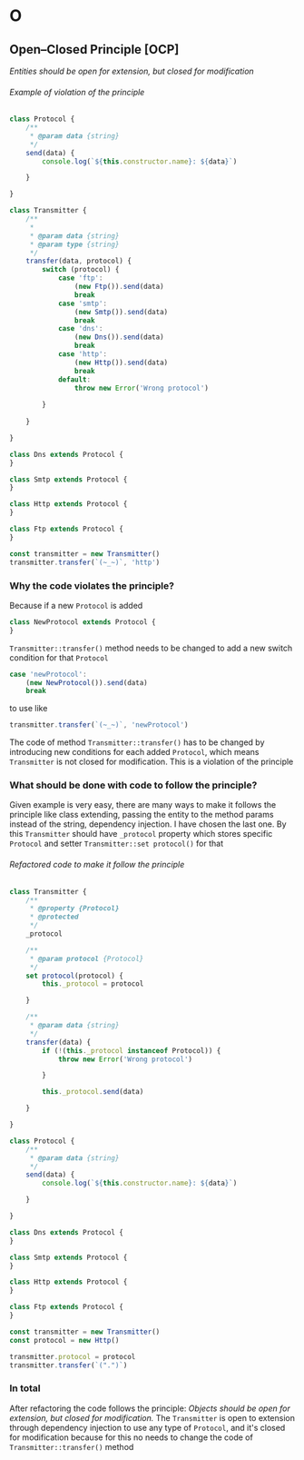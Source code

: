 # O

## Open–Closed Principle [OCP]

_Entities should be open for extension, but closed for modification_

###### Example of violation of the principle

```js
class Protocol {
    /**
     * @param data {string}
     */
    send(data) {
        console.log(`${this.constructor.name}: ${data}`)

    }

}

class Transmitter {
    /**
     *
     * @param data {string}
     * @param type {string}
     */
    transfer(data, protocol) {
        switch (protocol) {
            case 'ftp':
                (new Ftp()).send(data)
                break
            case 'smtp':
                (new Smtp()).send(data)
                break
            case 'dns':
                (new Dns()).send(data)
                break
            case 'http':
                (new Http()).send(data)
                break
            default:
                throw new Error('Wrong protocol')
                
        }
        
    }

}

class Dns extends Protocol {
}

class Smtp extends Protocol {
}

class Http extends Protocol {
}

class Ftp extends Protocol {
}

const transmitter = new Transmitter()
transmitter.transfer(`(~_~)`, 'http')
```

### Why the code violates the principle?

Because if a new `Protocol` is added

```js
class NewProtocol extends Protocol {
}
```

`Transmitter::transfer()` method needs to be changed to add a new switch condition for that `Protocol`

```js
case 'newProtocol':
    (new NewProtocol()).send(data)
    break
```

to use like

```js
transmitter.transfer(`(~_~)`, 'newProtocol')
```

The code of method `Transmitter::transfer()` has to be changed by introducing new conditions for each added `Protocol`,
which means `Transmitter` is not closed for modification. This is a violation of the principle

### What should be done with code to follow the principle?

Given example is very easy, there are many ways to make it follows the principle like class extending, passing
the entity to the method params instead of the string, dependency injection. I have chosen the last one. By this `Transmitter`
should have `_protocol` property which stores specific `Protocol`
and setter `Transmitter::set protocol()` for that

###### Refactored code to make it follow the principle

```js
class Transmitter {
    /**
     * @property {Protocol}
     * @protected
     */
    _protocol

    /**
     * @param protocol {Protocol}
     */
    set protocol(protocol) {
        this._protocol = protocol

    }

    /**
     * @param data {string}
     */
    transfer(data) {
        if (!(this._protocol instanceof Protocol)) {
            throw new Error('Wrong protocol')

        }

        this._protocol.send(data)

    }

}

class Protocol {
    /**
     * @param data {string}
     */
    send(data) {
        console.log(`${this.constructor.name}: ${data}`)

    }

}

class Dns extends Protocol {
}

class Smtp extends Protocol {
}

class Http extends Protocol {
}

class Ftp extends Protocol {
}

const transmitter = new Transmitter()
const protocol = new Http()

transmitter.protocol = protocol
transmitter.transfer(`(".")`)
```

### In total

After refactoring the code follows the principle: _Objects should be open for extension, but closed for modification._
The `Transmitter` is open to extension through dependency injection to use any type of `Protocol`, and it's closed for
modification because for this no needs to change the code of `Transmitter::transfer()` method